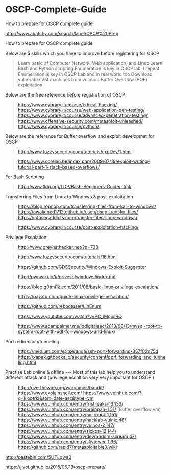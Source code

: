 # OSCP-Complete-Guide
How to prepare for OSCP complete guide

http://www.abatchy.com/search/label/OSCP%20Prep

How to prepare for OSCP complete guide

Below are 5 skills which you have to improve before registering for OSCP
> Learn basic of Computer Network, Web application, and Linux
> Learn Bash and Python scripting
> Enumeration is key in OSCP lab, I repeat Enumeration is key in OSCP Lab and in real world too
> Download vulnerable VM machines from vulnhub
> Buffer Overflow (BOF) exploitation

Below are the free reference before registration of OSCP 
> https://www.cybrary.it/course/ethical-hacking/
> https://www.cybrary.it/course/web-application-pen-testing/
> https://www.cybrary.it/course/advanced-penetration-testing/
> https://www.offensive-security.com/metasploit-unleashed/
> https://www.cybrary.it/course/python/

Below are the reference for Buffer overflow and exploit developmet for OSCP
> http://www.fuzzysecurity.com/tutorials/expDev/1.html

> https://www.corelan.be/index.php/2009/07/19/exploit-writing-tutorial-part-1-stack-based-overflows/

For Bash Scripting 
> http://www.tldp.org/LDP/Bash-Beginners-Guide/html/

Transferring Files from Linux to Windows & post-exploitation
> https://blog.ropnop.com/transferring-files-from-kali-to-windows/
>https://awakened1712.github.io/oscp/oscp-transfer-files/
>https://infosecaddicts.com/transfer-files-linux-windows/

> https://www.cybrary.it/course/post-exploitation-hacking/

Privilege Escalation:
> http://www.greyhathacker.net/?p=738

> http://www.fuzzysecurity.com/tutorials/16.html

> https://github.com/GDSSecurity/Windows-Exploit-Suggester

> http://pwnwiki.io/#!privesc/windows/index.md

> https://blog.g0tmi1k.com/2011/08/basic-linux-privilege-escalation/

> https://payatu.com/guide-linux-privilege-escalation/

> https://github.com/rebootuser/LinEnum

> https://www.youtube.com/watch?v=PC_iMqiuIRQ

> https://www.adampalmer.me/iodigitalsec/2013/08/13/mysql-root-to-system-root-with-udf-for-windows-and-linux/

Port redirection/tunneling
>https://medium.com/@itseranga/ssh-port-forwarding-357f02d75d
>https://xapax.gitbooks.io/security/content/port_forwarding_and_tunneling.html


Practise Lab online & offline --- Most of this lab help you to understand different attack and (privilege escaltion very very important for OSCP )
> http://overthewire.org/wargames/bandit/
> https://www.explainshell.com/
> https://www.vulnhub.com/?q=kioptrix&sort=date-asc&type=vm
> https://www.vulnhub.com/entry/fristileaks-13,133/
> https://www.vulnhub.com/entry/brainpan-1,51/ (Buffer overflow vm)
> https://www.vulnhub.com/entry/mr-robot-1,151/
> https://www.vulnhub.com/entry/hacklab-vulnix,48/
> https://www.vulnhub.com/entry/vulnos-2,147/
> https://www.vulnhub.com/entry/sickos-12,144/
> https://www.vulnhub.com/entry/devrandom-scream,47/
> https://www.vulnhub.com/entry/skytower-1,96/
> https://github.com/rapid7/metasploitable3/wiki


http://pastebin.com/5UTLqwa0

https://jivoi.github.io/2015/06/19/oscp-prepare/
